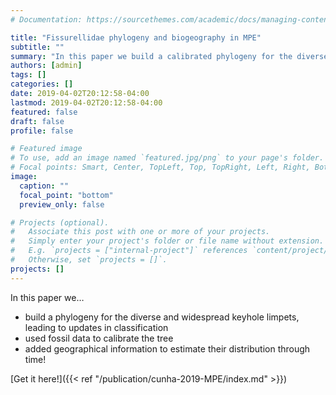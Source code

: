 ```yaml
---
# Documentation: https://sourcethemes.com/academic/docs/managing-content/

title: "Fissurellidae phylogeny and biogeography in MPE"
subtitle: ""
summary: "In this paper we build a calibrated phylogeny for the diverse and widespread keyhole limpets, and used geographical information to estimate their distribution through time."
authors: [admin]
tags: []
categories: []
date: 2019-04-02T20:12:58-04:00
lastmod: 2019-04-02T20:12:58-04:00
featured: false
draft: false
profile: false

# Featured image
# To use, add an image named `featured.jpg/png` to your page's folder.
# Focal points: Smart, Center, TopLeft, Top, TopRight, Left, Right, BottomLeft, Bottom, BottomRight.
image:
  caption: ""
  focal_point: "bottom"
  preview_only: false

# Projects (optional).
#   Associate this post with one or more of your projects.
#   Simply enter your project's folder or file name without extension.
#   E.g. `projects = ["internal-project"]` references `content/project/deep-learning/index.md`.
#   Otherwise, set `projects = []`.
projects: []
---
```


In this paper we…

- build a phylogeny for the diverse and widespread keyhole limpets, leading to updates in classification
- used fossil data to calibrate the tree
- added geographical information to estimate their distribution through time!

[Get it here!]({{< ref "/publication/cunha-2019-MPE/index.md" >}})
